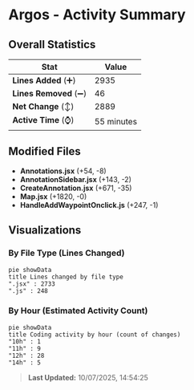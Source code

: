 # Argos - Activity Summary 

## Overall Statistics

| Stat                   | Value                                                             |
| ---------------------- | ----------------------------------------------------------------- |
| **Lines Added** (➕)   | 2935                                          |
| **Lines Removed** (➖) | 46                                        |
| **Net Change** (↕)    | 2889                |
| **Active Time** (⌚)   | 55 minutes |


## Modified Files
- **Annotations.jsx** (+54, -8)
- **AnnotationSidebar.jsx** (+143, -2)
- **CreateAnnotation.jsx** (+671, -35)
- **Map.jsx** (+1820, -0)
- **HandleAddWaypointOnclick.js** (+247, -1)

## Visualizations

### By File Type (Lines Changed)

```mermaid
pie showData
title Lines changed by file type
".jsx" : 2733
".js" : 248
```

### By Hour (Estimated Activity Count)

```mermaid
pie showData
title Coding activity by hour (count of changes)
"10h" : 1
"11h" : 9
"12h" : 28
"14h" : 5
```


> **Last Updated:** 10/07/2025, 14:54:25